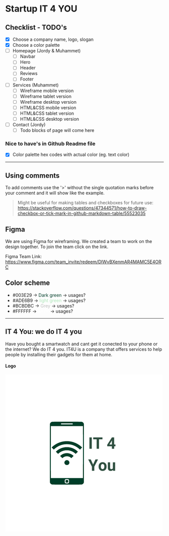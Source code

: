 # Startup IT 4 YOU

## Checklist - TODO's

- [x] Choose a company name, logo, slogan
- [x] Choose a color palette
- [ ] Homepage (Jordy & Muhammet)
  - [ ] Navbar
  - [ ] Hero
  - [ ] Header
  - [ ] Reviews
  - [ ] Footer
- [ ] Services (Muhammet)
  - [ ] Wireframe mobile version
  - [ ] Wireframe tablet version
  - [ ] Wireframe desktop version
  - [ ] HTML&CSS mobile version
  - [ ] HTML&CSS tablet version
  - [ ] HTML&CSS desktop version
- [ ] Contact (Jordy)
  - [ ] Todo blocks of page will come here

### Nice to have's in Github Readme file

- [x] Color palette hex codes with actual color (eg. text color)

<!-- This --- is used for drawing a horizontal line (seperator) -->
---

## Using comments

To add comments use the '>' without the single quotation marks before your comment and it will show like the example.

> Might be useful for making tables and checkboxes for future use: <https://stackoverflow.com/questions/47344571/how-to-draw-checkbox-or-tick-mark-in-github-markdown-table/55523035>

## Figma

We are using Figma for wireframing. We created a team to work on the design together.
To join the team click on the link.

Figma Team Link: <https://www.figma.com/team_invite/redeem/DIWvBXenmAR4MAMC5E4ORC>

## Color scheme

- #003E29 -> <span style="color: #003e29;">Dark green</span> -> usages?
- #ADE6B9 -> <span style="color: #ADE6b9;">light green</span> -> usages?
- #BCBDBC -> <span style="color: #BCBDBC;">Grey</span> -> usages?
- #FFFFFF -> <span style="color: #FFFFFF;">white</span> -> usages?

---

## IT 4 You: we do IT 4 you

Have you bought a smartwatch and cant get it conected to your phone or the internet? We do IT 4 you.
IT4U is a company that offers services to help people by installing their gadgets for them at home.

#### Logo

![IT4U](images/LogoNav.png)
